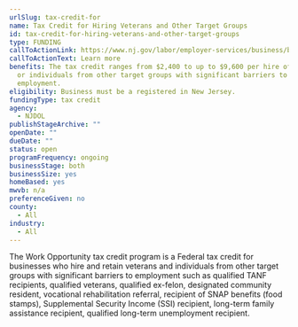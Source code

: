 ```yaml
---
urlSlug: tax-credit-for
name: Tax Credit for Hiring Veterans and Other Target Groups
id: tax-credit-for-hiring-veterans-and-other-target-groups
type: FUNDING
callToActionLink: https://www.nj.gov/labor/employer-services/business/businessprograms.shtml
callToActionText: Learn more
benefits: The tax credit ranges from $2,400 to up to $9,600 per hire of veterans
  or individuals from other target groups with significant barriers to
  employment.
eligibility: Business must be a registered in New Jersey.
fundingType: tax credit
agency:
  - NJDOL
publishStageArchive: ""
openDate: ""
dueDate: ""
status: open
programFrequency: ongoing
businessStage: both
businessSize: yes
homeBased: yes
mwvb: n/a
preferenceGiven: no
county:
  - All
industry:
  - All
---
```


The Work Opportunity tax credit program is a Federal tax credit for businesses who hire and retain veterans and individuals from other target groups with significant barriers to employment such as qualified TANF recipients, qualified veterans, qualified ex-felon, designated community resident, vocational rehabilitation referral, recipient of SNAP benefits (food stamps), Supplemental Security Income (SSI) recipient, long-term family assistance recipient, qualified long-term unemployment recipient.
